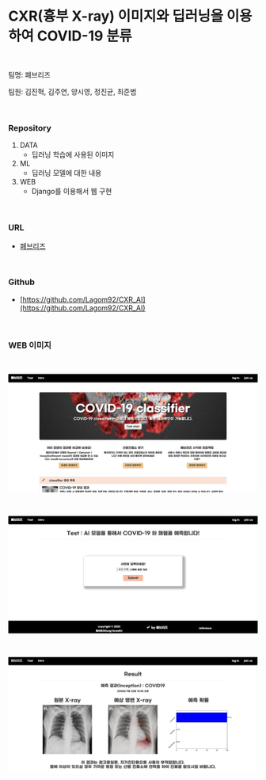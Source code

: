 # CXR(흉부 X-ray) 이미지와 딥러닝을 이용하여 COVID-19 분류



<br/>

팀명: 폐브리즈

팀원: 김진혁, 김주연, 양시영, 정진균, 최준범





<br/>

### Repository

1. DATA
   - 딥러닝 학습에 사용된 이미지
2. ML
   - 딥러닝 모델에 대한 내용
3. WEB
   - Django를 이용해서 웹 구현





<br/>

### URL

- [폐브리즈](https://jinhyuk.kim/)



<br/>

### Github

- [https://github.com/Lagom92/CXR_AI](https://github.com/Lagom92/CXR_AI)



<br/>

### WEB 이미지



<br/>

![main 페이지](./img/main.PNG)





<br/>

![test 페이지](./img/test.PNG)





<br/>

![result 페이지](./img/result.PNG)











<br/><br/>

